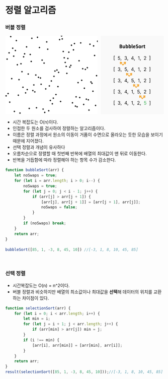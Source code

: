 # 정렬 알고리즘

### 버블 정렬

<div style="display: flex; gap: 10px;">
    <img src="../../assets/JavaScript/bubble_srot_time.gif" width="300">
    <img src="../../assets/JavaScript/bubble_sort_step.png" width="200">
</div>

- 시간 복잡도는 O(n)이다.
- 인접한 두 원소를 검사하여 정렬하는 알고리즘이다.
- 이름은 정렬 과정에서 원소의 이동이 거품이 수면으로 올라오는 듯한 모습을 보이기 때문에 지어졌다.
- 선택 정렬과 개념이 유사하다
- 오름차순으로 정렬할 때 첫번째 반복에 배열의 최대값이 맨 뒤로 이동한다.
- 반복을 거듭함에 따라 정렬해야 하는 항목 수가 감소한다.

```jsx
function bubbleSort(arr) {
    let noSwaps = true;
    for (let i = arr.length; i > 0; i--) {
        noSwaps = true;
        for (let j = 0; j < i - 1; j++) {
            if (arr[j] > arr[j + 1]) {
                [arr[j], arr[j + 1]] = [arr[j + 1], arr[j]];
                noSwaps = false;
            }
        }
        if (noSwaps) break;
    }
    return arr;
}

bubbleSort([85, 1, -3, 8, 45, 10]) //[-3, 1, 8, 10, 45, 85]
```
<br>

### 선택 정렬

- 시간복잡도는 O(n) = n^2이다.
- 버블 정렬과 비슷하지만 배열의 최소값이나 최대값을 **선택**해 데이터의 위치를 교환하는 차이점이 있다.

```jsx
function selectionSort(arr) {
    for (let i = 0; i < arr.length; i++) {
        let min = i;
        for (let j = i + 1; j < arr.length; j++) {
            if (arr[min] > arr[j]) min = j;
        }
        if (i !== min) {
            [arr[i], arr[min]] = [arr[min], arr[i]];
        }
    }
    return arr;
}
result(selectionSort([85, 1, -3, 8, 45, 10]));//[-3, 1, 8, 10, 45, 85]
```